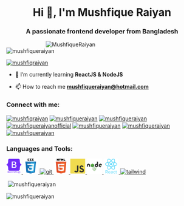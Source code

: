 <h1 align="center">Hi 👋, I'm Mushfique Raiyan</h1>
<h3 align="center">A passionate frontend developer from Bangladesh</h3>
<img align="right" alt="MushfiqueRaiyan" width="400 src="https://media.tenor.com/GfSX-u7VGM4AAAAC/coding.gif">

<p align="left"> <img src="https://komarev.com/ghpvc/?username=mushfiqueraiyan&label=Profile%20views&color=0e75b6&style=flat" alt="mushfiqueraiyan" /> </p>

<p align="left"> <a href="https://twitter.com/mushfiqraiyan" target="blank"><img src="https://img.shields.io/twitter/follow/mushfiqraiyan?logo=twitter&style=for-the-badge" alt="mushfiqraiyan" /></a> </p>

- 🌱 I’m currently learning **ReactJS & NodeJS**

- 📫 How to reach me **mushfiqueraiyan@hotmail.com**

<h3 align="left">Connect with me:</h3>
<p align="left">
<a href="https://twitter.com/mushfiqraiyan" target="blank"><img align="center" src="https://raw.githubusercontent.com/rahuldkjain/github-profile-readme-generator/master/src/images/icons/Social/twitter.svg" alt="mushfiqraiyan" height="30" width="40" /></a>
<a href="https://linkedin.com/in/mushfiqueraiyan" target="blank"><img align="center" src="https://raw.githubusercontent.com/rahuldkjain/github-profile-readme-generator/master/src/images/icons/Social/linked-in-alt.svg" alt="mushfiqueraiyan" height="30" width="40" /></a>
<a href="https://stackoverflow.com/users/mushfiqueraiyan" target="blank"><img align="center" src="https://raw.githubusercontent.com/rahuldkjain/github-profile-readme-generator/master/src/images/icons/Social/stack-overflow.svg" alt="mushfiqueraiyan" height="30" width="40" /></a>
<a href="https://fb.com/mushfiqueraiyanofficial" target="blank"><img align="center" src="https://raw.githubusercontent.com/rahuldkjain/github-profile-readme-generator/master/src/images/icons/Social/facebook.svg" alt="mushfiqueraiyanofficial" height="30" width="40" /></a>
<a href="https://instagram.com/mushfiqueraiyan" target="blank"><img align="center" src="https://raw.githubusercontent.com/rahuldkjain/github-profile-readme-generator/master/src/images/icons/Social/instagram.svg" alt="mushfiqueraiyan" height="30" width="40" /></a>
<a href="https://dribbble.com/mushfiqueraiyan" target="blank"><img align="center" src="https://raw.githubusercontent.com/rahuldkjain/github-profile-readme-generator/master/src/images/icons/Social/dribbble.svg" alt="mushfiqueraiyan" height="30" width="40" /></a>
<a href="https://www.behance.net/mushfiqueraiyan" target="blank"><img align="center" src="https://raw.githubusercontent.com/rahuldkjain/github-profile-readme-generator/master/src/images/icons/Social/behance.svg" alt="mushfiqueraiyan" height="30" width="40" /></a>
</p>

<h3 align="left">Languages and Tools:</h3>
<p align="left"> <a href="https://getbootstrap.com" target="_blank" rel="noreferrer"> <img src="https://raw.githubusercontent.com/devicons/devicon/master/icons/bootstrap/bootstrap-plain-wordmark.svg" alt="bootstrap" width="40" height="40"/> </a> <a href="https://www.w3schools.com/css/" target="_blank" rel="noreferrer"> <img src="https://raw.githubusercontent.com/devicons/devicon/master/icons/css3/css3-original-wordmark.svg" alt="css3" width="40" height="40"/> </a> <a href="https://git-scm.com/" target="_blank" rel="noreferrer"> <img src="https://www.vectorlogo.zone/logos/git-scm/git-scm-icon.svg" alt="git" width="40" height="40"/> </a> <a href="https://www.w3.org/html/" target="_blank" rel="noreferrer"> <img src="https://raw.githubusercontent.com/devicons/devicon/master/icons/html5/html5-original-wordmark.svg" alt="html5" width="40" height="40"/> </a> <a href="https://developer.mozilla.org/en-US/docs/Web/JavaScript" target="_blank" rel="noreferrer"> <img src="https://raw.githubusercontent.com/devicons/devicon/master/icons/javascript/javascript-original.svg" alt="javascript" width="40" height="40"/> </a> <a href="https://nodejs.org" target="_blank" rel="noreferrer"> <img src="https://raw.githubusercontent.com/devicons/devicon/master/icons/nodejs/nodejs-original-wordmark.svg" alt="nodejs" width="40" height="40"/> </a> <a href="https://reactjs.org/" target="_blank" rel="noreferrer"> <img src="https://raw.githubusercontent.com/devicons/devicon/master/icons/react/react-original-wordmark.svg" alt="react" width="40" height="40"/> </a> <a href="https://tailwindcss.com/" target="_blank" rel="noreferrer"> <img src="https://www.vectorlogo.zone/logos/tailwindcss/tailwindcss-icon.svg" alt="tailwind" width="40" height="40"/> </a> </p>

<p>&nbsp;<img align="center" src="https://github-readme-stats.vercel.app/api?username=mushfiqueraiyan&show_icons=true&locale=en" alt="mushfiqueraiyan" /></p>

<p><img align="center" src="https://github-readme-streak-stats.herokuapp.com/?user=mushfiqueraiyan&" alt="mushfiqueraiyan" /></p>
